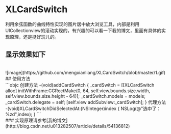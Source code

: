 # XLCardSwitch
利用余弦函数的曲线特性实现的图片居中放大浏览工具，内部是利用UICollectionview的滚动实现的，有兴趣的可以看一下我的博文，里面有具体的实现原理，还是挺好玩儿的。
 <br>
## 显示效果如下
 <br>
 ![image](https://github.com/mengxianliang/XLCardSwitch/blob/master/1.gif)
 <br>
## 使用方法
<br>
```objc
创建方法
-(void)addCardSwitch
{
    _cardSwitch = [[XLCardSwitch alloc] initWithFrame:CGRectMake(0, 64, self.view.bounds.size.width, self.view.bounds.size.height - 64)];
    _cardSwitch.models = models;
    _cardSwitch.delegate = self;
    [self.view addSubview:_cardSwitch];
}
代理方法
-(void)XLCardSwitchDidSelectedAt:(NSInteger)index
{
    NSLog(@"选中了：%zd",index);
}
```
<br>
### 实现原理请参考[我的博文](http://blog.csdn.net/u013282507/article/details/54136812)
